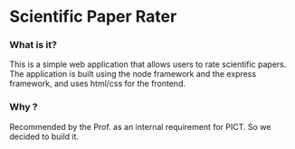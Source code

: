 # Scientific Paper Rater  

### What is it?
This is a simple web application that allows users to rate scientific papers. The application is built using the 
node framework and the express framework, and uses html/css for the frontend.

### Why ? 
Recommended by the Prof. as an internal requirement for PICT. So we decided to build it. 

